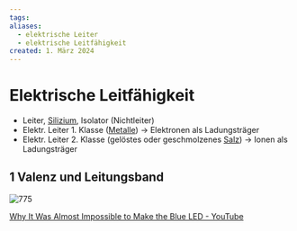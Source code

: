 ```yaml
---
tags: 
aliases:
  - elektrische Leiter
  - elektrische Leitfähigkeit
created: 1. März 2024
---
```


# Elektrische Leitfähigkeit

- Leiter, [Silizium](../Physik/Materialkunde/Silizium.md), Isolator (Nichtleiter)
- Elektr. Leiter 1. Klasse ([Metalle](Metallbindung.md)) $\rightarrow$ Elektronen als Ladungsträger
- Elektr. Leiter 2. Klasse (gelöstes oder geschmolzenes [Salz](Ionenbindung.md)) $\rightarrow$ Ionen als Ladungsträger

## 1 Valenz und Leitungsband

![775](../Hardwareentwicklung/assets/Baendermodell.png)

[Why It Was Almost Impossible to Make the Blue LED - YouTube](https://www.youtube.com/watch?v=AF8d72mA41M)